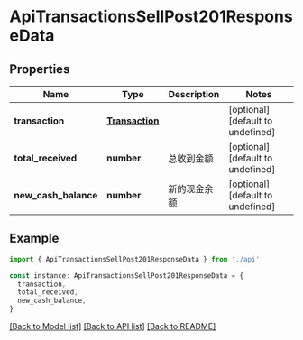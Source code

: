 # ApiTransactionsSellPost201ResponseData

## Properties

| Name                 | Type                              | Description  | Notes                             |
| -------------------- | --------------------------------- | ------------ | --------------------------------- |
| **transaction**      | [**Transaction**](Transaction.md) |              | [optional] [default to undefined] |
| **total_received**   | **number**                        | 总收到金额   | [optional] [default to undefined] |
| **new_cash_balance** | **number**                        | 新的现金余额 | [optional] [default to undefined] |

## Example

```typescript
import { ApiTransactionsSellPost201ResponseData } from './api'

const instance: ApiTransactionsSellPost201ResponseData = {
  transaction,
  total_received,
  new_cash_balance,
}
```

[[Back to Model list]](../README.md#documentation-for-models) [[Back to API list]](../README.md#documentation-for-api-endpoints) [[Back to README]](../README.md)

